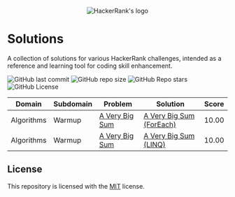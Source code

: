 <p align="center">
  <img src="https://www.hackerrank.com/wp-content/uploads/2018/08/hackerrank_logo.png" alt="HackerRank's logo"/>
</p>

# Solutions
A collection of solutions for various HackerRank challenges, intended as a reference and learning tool for coding skill enhancement.

![GitHub last commit](https://img.shields.io/github/last-commit/fabriziobagala/hackerrank/main?style=flat-square)
![GitHub repo size](https://img.shields.io/github/repo-size/fabriziobagala/hackerrank?style=flat-square)
![GitHub Repo stars](https://img.shields.io/github/stars/fabriziobagala/hackerrank?style=flat-square)
![GitHub License](https://img.shields.io/github/license/fabriziobagala/hackerrank?style=flat-square)

| Domain      | Subdomain | Problem | Solution | Score   |
| ----------- | --------- | ------- | -------- | ------- |
| Algorithms  | Warmup    | [A Very Big Sum](https://www.hackerrank.com/challenges/a-very-big-sum/problem) | [A Very Big Sum (ForEach)](src/Algorithms/Warmup/csharp/A%20Very%20Big%20Sum%20(ForEach).cs) | 10.00 |
| Algorithms  | Warmup    | [A Very Big Sum](https://www.hackerrank.com/challenges/a-very-big-sum/problem) | [A Very Big Sum (LINQ)](src/Algorithms/Warmup/csharp/A%20Very%20Big%20Sum%20(LINQ).cs) | 10.00 |

## License

This repository is licensed with the [MIT](LICENSE) license.
